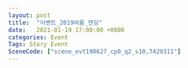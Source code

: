 ```yaml
---
layout: post
title:  "이벤트_2019여름_엔딩"
date:   2021-01-19 17:00:00 +0000
categories: Event
Tags: Story Event
SceneCode: ["scene_evt190627_cp0_q2_s10,7429311"]
---
```

